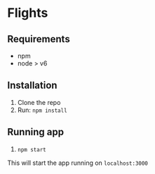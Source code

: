 # Flights

## Requirements

- npm
- node > v6

## Installation

1. Clone the repo
2. Run: `npm install`

## Running app

1. `npm start`

This will start the app running on `localhost:3000`
